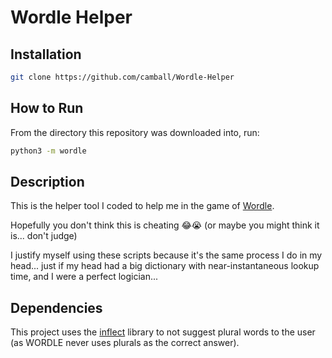 # Wordle Helper

## Installation

```sh
git clone https://github.com/camball/Wordle-Helper
```

## How to Run

From the directory this repository was downloaded into, run:

```sh
python3 -m wordle
```

## Description

This is the helper tool I coded to help me in the game of [Wordle](https://www.nytimes.com/games/wordle/index.html).

Hopefully you don't think this is cheating :joy::sob: (or maybe you might think it is... don't judge)

I justify myself using these scripts because it's the same process I do in my head... just if my head had a big dictionary with near-instantaneous lookup time, and I were a perfect logician...

## Dependencies

This project uses the [inflect](https://pypi.org/project/inflect/) library to not suggest plural words to the user (as WORDLE never uses plurals as the correct answer).
